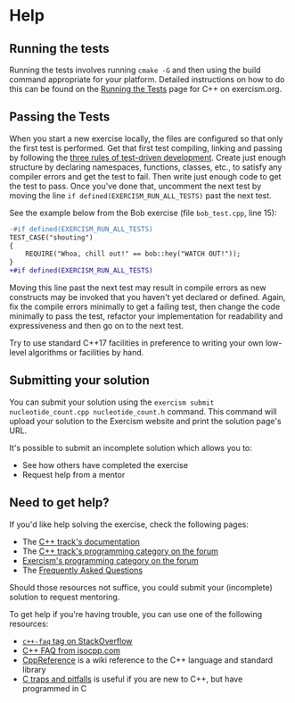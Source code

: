 # Help

## Running the tests

Running the tests involves running `cmake -G` and then using the build command appropriate for your platform.
Detailed instructions on how to do this can be found on the [Running the Tests][cpp-tests-instructions] page for C++ on exercism.org.

## Passing the Tests

When you start a new exercise locally, the files are configured so that only the first test is performed.
Get that first test compiling, linking and passing by following the [three rules of test-driven development][three-laws-of-tdd].
Create just enough structure by declaring namespaces, functions, classes, etc., to satisfy any compiler errors and get the test to fail.
Then write just enough code to get the test to pass.
Once you've done that, uncomment the next test by moving the line `if defined(EXERCISM_RUN_ALL_TESTS)` past the next test.

See the example below from the Bob exercise (file `bob_test.cpp`, line 15):

```diff
-#if defined(EXERCISM_RUN_ALL_TESTS)
TEST_CASE("shouting")
{
    REQUIRE("Whoa, chill out!" == bob::hey("WATCH OUT!"));
}
+#if defined(EXERCISM_RUN_ALL_TESTS)
```

Moving this line past the next test may result in compile errors as new constructs may be invoked that you haven't yet declared or defined.
Again, fix the compile errors minimally to get a failing test, then change the code minimally to pass the test, refactor your implementation for readability and expressiveness and then go on to the next test.

Try to use standard C++17 facilities in preference to writing your own low-level algorithms or facilities by hand.

[cpp-tests-instructions]: https://exercism.org/docs/tracks/cpp/tests
[three-laws-of-tdd]: http://butunclebob.com/ArticleS.UncleBob.TheThreeRulesOfTdd

## Submitting your solution

You can submit your solution using the `exercism submit nucleotide_count.cpp nucleotide_count.h` command.
This command will upload your solution to the Exercism website and print the solution page's URL.

It's possible to submit an incomplete solution which allows you to:

- See how others have completed the exercise
- Request help from a mentor

## Need to get help?

If you'd like help solving the exercise, check the following pages:

- The [C++ track's documentation](https://exercism.org/docs/tracks/cpp)
- The [C++ track's programming category on the forum](https://forum.exercism.org/c/programming/cpp)
- [Exercism's programming category on the forum](https://forum.exercism.org/c/programming/5)
- The [Frequently Asked Questions](https://exercism.org/docs/using/faqs)

Should those resources not suffice, you could submit your (incomplete) solution to request mentoring.

To get help if you're having trouble, you can use one of the following resources:

- [`c++-faq` tag on StackOverflow](https://stackoverflow.com/tags/c%2b%2b-faq/info)
- [C++ FAQ from isocpp.com](https://isocpp.org/faq)
- [CppReference](http://en.cppreference.com/) is a wiki reference to the C++ language and standard library
- [C traps and pitfalls](http://www.slideshare.net/LegalizeAdulthood/c-traps-and-pitfalls-for-c-programmers) is useful if you are new to C++, but have programmed in C